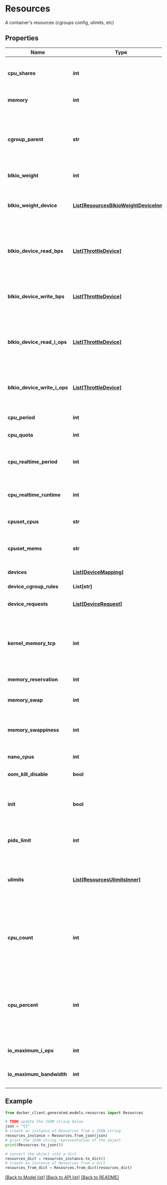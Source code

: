 # Resources

A container's resources (cgroups config, ulimits, etc)

## Properties

Name | Type | Description | Notes
------------ | ------------- | ------------- | -------------
**cpu_shares** | **int** | An integer value representing this container&#39;s relative CPU weight versus other containers.  | [optional] 
**memory** | **int** | Memory limit in bytes. | [optional] [default to 0]
**cgroup_parent** | **str** | Path to &#x60;cgroups&#x60; under which the container&#39;s &#x60;cgroup&#x60; is created. If the path is not absolute, the path is considered to be relative to the &#x60;cgroups&#x60; path of the init process. Cgroups are created if they do not already exist.  | [optional] 
**blkio_weight** | **int** | Block IO weight (relative weight). | [optional] 
**blkio_weight_device** | [**List[ResourcesBlkioWeightDeviceInner]**](ResourcesBlkioWeightDeviceInner.md) | Block IO weight (relative device weight) in the form:  &#x60;&#x60;&#x60; [{\&quot;Path\&quot;: \&quot;device_path\&quot;, \&quot;Weight\&quot;: weight}] &#x60;&#x60;&#x60;  | [optional] 
**blkio_device_read_bps** | [**List[ThrottleDevice]**](ThrottleDevice.md) | Limit read rate (bytes per second) from a device, in the form:  &#x60;&#x60;&#x60; [{\&quot;Path\&quot;: \&quot;device_path\&quot;, \&quot;Rate\&quot;: rate}] &#x60;&#x60;&#x60;  | [optional] 
**blkio_device_write_bps** | [**List[ThrottleDevice]**](ThrottleDevice.md) | Limit write rate (bytes per second) to a device, in the form:  &#x60;&#x60;&#x60; [{\&quot;Path\&quot;: \&quot;device_path\&quot;, \&quot;Rate\&quot;: rate}] &#x60;&#x60;&#x60;  | [optional] 
**blkio_device_read_i_ops** | [**List[ThrottleDevice]**](ThrottleDevice.md) | Limit read rate (IO per second) from a device, in the form:  &#x60;&#x60;&#x60; [{\&quot;Path\&quot;: \&quot;device_path\&quot;, \&quot;Rate\&quot;: rate}] &#x60;&#x60;&#x60;  | [optional] 
**blkio_device_write_i_ops** | [**List[ThrottleDevice]**](ThrottleDevice.md) | Limit write rate (IO per second) to a device, in the form:  &#x60;&#x60;&#x60; [{\&quot;Path\&quot;: \&quot;device_path\&quot;, \&quot;Rate\&quot;: rate}] &#x60;&#x60;&#x60;  | [optional] 
**cpu_period** | **int** | The length of a CPU period in microseconds. | [optional] 
**cpu_quota** | **int** | Microseconds of CPU time that the container can get in a CPU period.  | [optional] 
**cpu_realtime_period** | **int** | The length of a CPU real-time period in microseconds. Set to 0 to allocate no time allocated to real-time tasks.  | [optional] 
**cpu_realtime_runtime** | **int** | The length of a CPU real-time runtime in microseconds. Set to 0 to allocate no time allocated to real-time tasks.  | [optional] 
**cpuset_cpus** | **str** | CPUs in which to allow execution (e.g., &#x60;0-3&#x60;, &#x60;0,1&#x60;).  | [optional] 
**cpuset_mems** | **str** | Memory nodes (MEMs) in which to allow execution (0-3, 0,1). Only effective on NUMA systems.  | [optional] 
**devices** | [**List[DeviceMapping]**](DeviceMapping.md) | A list of devices to add to the container. | [optional] 
**device_cgroup_rules** | **List[str]** | a list of cgroup rules to apply to the container | [optional] 
**device_requests** | [**List[DeviceRequest]**](DeviceRequest.md) | A list of requests for devices to be sent to device drivers.  | [optional] 
**kernel_memory_tcp** | **int** | Hard limit for kernel TCP buffer memory (in bytes). Depending on the OCI runtime in use, this option may be ignored. It is no longer supported by the default (runc) runtime.  This field is omitted when empty.  | [optional] 
**memory_reservation** | **int** | Memory soft limit in bytes. | [optional] 
**memory_swap** | **int** | Total memory limit (memory + swap). Set as &#x60;-1&#x60; to enable unlimited swap.  | [optional] 
**memory_swappiness** | **int** | Tune a container&#39;s memory swappiness behavior. Accepts an integer between 0 and 100.  | [optional] 
**nano_cpus** | **int** | CPU quota in units of 10&lt;sup&gt;-9&lt;/sup&gt; CPUs. | [optional] 
**oom_kill_disable** | **bool** | Disable OOM Killer for the container. | [optional] 
**init** | **bool** | Run an init inside the container that forwards signals and reaps processes. This field is omitted if empty, and the default (as configured on the daemon) is used.  | [optional] 
**pids_limit** | **int** | Tune a container&#39;s PIDs limit. Set &#x60;0&#x60; or &#x60;-1&#x60; for unlimited, or &#x60;null&#x60; to not change.  | [optional] 
**ulimits** | [**List[ResourcesUlimitsInner]**](ResourcesUlimitsInner.md) | A list of resource limits to set in the container. For example:  &#x60;&#x60;&#x60; {\&quot;Name\&quot;: \&quot;nofile\&quot;, \&quot;Soft\&quot;: 1024, \&quot;Hard\&quot;: 2048} &#x60;&#x60;&#x60;  | [optional] 
**cpu_count** | **int** | The number of usable CPUs (Windows only).  On Windows Server containers, the processor resource controls are mutually exclusive. The order of precedence is &#x60;CPUCount&#x60; first, then &#x60;CPUShares&#x60;, and &#x60;CPUPercent&#x60; last.  | [optional] 
**cpu_percent** | **int** | The usable percentage of the available CPUs (Windows only).  On Windows Server containers, the processor resource controls are mutually exclusive. The order of precedence is &#x60;CPUCount&#x60; first, then &#x60;CPUShares&#x60;, and &#x60;CPUPercent&#x60; last.  | [optional] 
**io_maximum_i_ops** | **int** | Maximum IOps for the container system drive (Windows only) | [optional] 
**io_maximum_bandwidth** | **int** | Maximum IO in bytes per second for the container system drive (Windows only).  | [optional] 

## Example

```python
from docker_client.generated.models.resources import Resources

# TODO update the JSON string below
json = "{}"
# create an instance of Resources from a JSON string
resources_instance = Resources.from_json(json)
# print the JSON string representation of the object
print(Resources.to_json())

# convert the object into a dict
resources_dict = resources_instance.to_dict()
# create an instance of Resources from a dict
resources_from_dict = Resources.from_dict(resources_dict)
```
[[Back to Model list]](../README.md#documentation-for-models) [[Back to API list]](../README.md#documentation-for-api-endpoints) [[Back to README]](../README.md)


